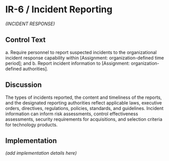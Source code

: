 # IR-6 / Incident Reporting

_(INCIDENT RESPONSE)_

## Control Text


a. Require personnel to report suspected incidents to the organizational incident response capability within [Assignment: organization-defined time period]; and
b. Report incident information to [Assignment: organization-defined authorities].

## Discussion

The types of incidents reported, the content and timeliness of the reports, and the designated reporting authorities reflect applicable laws, executive orders, directives, regulations, policies, standards, and guidelines. Incident information can inform risk assessments, control effectiveness assessments, security requirements for acquisitions, and selection criteria for technology products.

## Implementation

_(add implementation details here)_